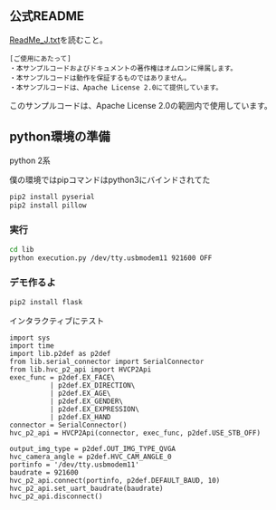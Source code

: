 ## 公式README

[ReadMe_J.txt](./ReadMe_J.txt)を読むこと。

    [ご使用にあたって]
    ・本サンプルコードおよびドキュメントの著作権はオムロンに帰属します。
    ・本サンプルコードは動作を保証するものではありません。
    ・本サンプルコードは、Apache License 2.0にて提供しています。

このサンプルコードは、Apache License 2.0の範囲内で使用しています。

## python環境の準備

python 2系

僕の環境ではpipコマンドはpython3にバインドされてた

```bash
pip2 install pyserial
pip2 install pillow
```

### 実行

```bash
cd lib
python execution.py /dev/tty.usbmodem11 921600 OFF
```

### デモ作るよ

```bash
pip2 install flask
```

インタラクティブにテスト

```pyton
import sys
import time
import lib.p2def as p2def
from lib.serial_connector import SerialConnector
from lib.hvc_p2_api import HVCP2Api
exec_func = p2def.EX_FACE\
          | p2def.EX_DIRECTION\
          | p2def.EX_AGE\
          | p2def.EX_GENDER\
          | p2def.EX_EXPRESSION\
          | p2def.EX_HAND
connector = SerialConnector()
hvc_p2_api = HVCP2Api(connector, exec_func, p2def.USE_STB_OFF)

output_img_type = p2def.OUT_IMG_TYPE_QVGA
hvc_camera_angle = p2def.HVC_CAM_ANGLE_0
portinfo = '/dev/tty.usbmodem11'
baudrate = 921600
hvc_p2_api.connect(portinfo, p2def.DEFAULT_BAUD, 10)
hvc_p2_api.set_uart_baudrate(baudrate)
hvc_p2_api.disconnect()
```